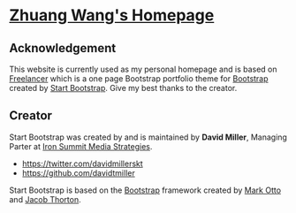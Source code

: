 # [Zhuang Wang's Homepage](http://hugochan.net)

## Acknowledgement
This website is currently used as my personal homepage and is based on [Freelancer](http://startbootstrap.com/template-overviews/freelancer/) which is a one page Bootstrap portfolio theme for [Bootstrap](http://getbootstrap.com/) created by [Start Bootstrap](http://startbootstrap.com/). Give my best thanks to the creator.

## Creator

Start Bootstrap was created by and is maintained by **David Miller**, Managing Parter at [Iron Summit Media Strategies](http://www.ironsummitmedia.com/).

* https://twitter.com/davidmillerskt
* https://github.com/davidtmiller

Start Bootstrap is based on the [Bootstrap](http://getbootstrap.com/) framework created by [Mark Otto](https://twitter.com/mdo) and [Jacob Thorton](https://twitter.com/fat).
